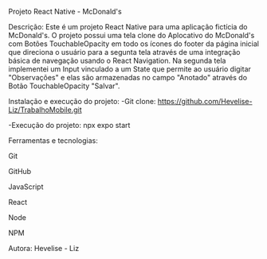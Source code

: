 Projeto React Native - McDonald's



Descrição:
Este é um projeto React Native para uma aplicação fictícia do McDonald's.
O projeto possui uma tela clone do Aplocativo do McDonald's com Botões TouchableOpacity em todo os ícones do footer da página inicial 
que direciona o usuário para a segunta tela através de uma integração básica de navegação usando o React Navigation.
Na segunda tela implementei um Input vinculado a um State que permite ao usuário digitar "Observações" e elas são armazenadas no campo "Anotado" através 
do Botão TouchableOpacity "Salvar".




Instalação e execução do projeto:
-Git clone: https://github.com/Hevelise-Liz/TrabalhoMobile.git

-Execução do projeto: npx expo start



Ferramentas e tecnologias:

Git 

GitHub 

JavaScript 

React 

Node 

NPM 


Autora: Hevelise - Liz 
